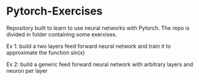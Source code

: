 ﻿# Pytorch-Exercises

Repository built to learn to use neural networks with Pytorch. The repo is divided in folder containing some exerxises.

Ex 1: build a two layers feed forward neural network and train it to approximate the function sin(x)

Ex 2: build a generic feed forward neural network with arbitrary layers and neuron per layer
